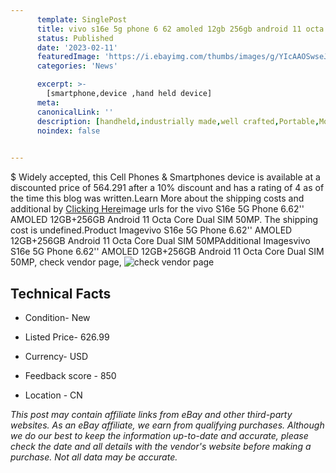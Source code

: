 ```yaml
---
      template: SinglePost
      title: vivo s16e 5g phone 6 62 amoled 12gb 256gb android 11 octa core dual sim 50mp
      status: Published
      date: '2023-02-11'
      featuredImage: 'https://i.ebayimg.com/thumbs/images/g/YIcAAOSwseJjpUJ8/s-l225.jpg'
      categories: 'News'

      excerpt: >-
        [smartphone,device ,hand held device]
      meta:
      canonicalLink: ''
      description: [handheld,industrially made,well crafted,Portable,Mobile,Compact,Convenient,Lightweight,Maneuverable,Man-portable,Miniature,Carriable,Hand-held,Light,Holdable,Transportable,Mobile device,Pocket-sized,On-the-go,Wireless,Cordless,Compact size,Convenient size, smartphone,device ,hand held device]
      noindex: false

        
---
```

$
    Widely accepted, this Cell Phones & Smartphones device is available at a discounted price of 564.291 after a 10% discount and has a rating of 4 as of the time this blog was written.Learn More about the shipping costs and additional by [Clicking Here](https://www.ebay.com/itm/325473653197?hash=item4bc7bdd1cd%3Ag%3AYIcAAOSwseJjpUJ8&mkevt=1&mkcid=1&mkrid=711-53200-19255-0&campid=%253CePNCampaignId%253E&customid=%253CreferenceId%253E&toolid=10049)image urls for the vivo S16e 5G Phone 6.62'' AMOLED 12GB+256GB Android 11 Octa Core Dual SIM 50MP. The shipping cost is undefined.Product Imagevivo S16e 5G Phone 6.62'' AMOLED 12GB+256GB Android 11 Octa Core Dual SIM 50MPAdditional Imagesvivo S16e 5G Phone 6.62'' AMOLED 12GB+256GB Android 11 Octa Core Dual SIM 50MP, check vendor page, ![check vendor page](https://origin-galleryplus.ebayimg.com/ws/web/325473653197_2_0_1/225x225.jpg,https://origin-galleryplus.ebayimg.com/ws/web/325473653197_3_0_1/225x225.jpg,https://origin-galleryplus.ebayimg.com/ws/web/325473653197_4_0_1/225x225.jpg,https://origin-galleryplus.ebayimg.com/ws/web/325473653197_5_0_1/225x225.jpg,https://origin-galleryplus.ebayimg.com/ws/web/325473653197_6_0_1/225x225.jpg,https://origin-galleryplus.ebayimg.com/ws/web/325473653197_7_0_1/225x225.jpg,https://origin-galleryplus.ebayimg.com/ws/web/325473653197_8_0_1/225x225.jpg,https://origin-galleryplus.ebayimg.com/ws/web/325473653197_9_0_1/225x225.jpg)
    
    

 ## Technical Facts 



     
      

 - Condition- New 


      

 - Listed Price- 626.99 


      

 - Currency- USD 


      

 - Feedback score - 850 


      

 - Location - CN 


      
      

 *_This post may contain affiliate links from eBay and other third-party websites. As an eBay affiliate, we earn from qualifying purchases. Although we do our best to keep the information up-to-date and accurate, please check the date and all details with the vendor's website before making a purchase. Not all data may be accurate._*



    
    
    
    
    